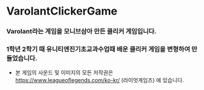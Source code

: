 # VarolantClickerGame
### Varolant라는 게임을 모니브삼아 만든 클리커 게임입니다.
### 1학년 2학기 때 유니티엔진기초교과수업때 배운 클리커 게임을 변형하여 만들었습니다.
- 본 게임의 사운드 및 이미지의 모든 저작권은 https://www.leagueoflegends.com/ko-kr/ (라이엇게임즈) 에 있습니다.
